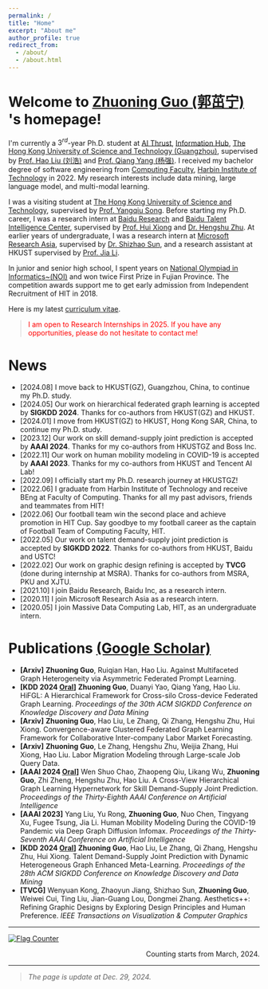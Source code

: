 ```yaml
---
permalink: /
title: "Home"
excerpt: "About me"
author_profile: true
redirect_from:
  - /about/
  - /about.html
---
```


# Welcome to [Zhuoning Guo (郭茁宁)](https://gzn00417.github.io/) 's homepage!

I'm currently a $3^{rd}$-year Ph.D. student at [AI Thrust](https://infh.hkust-gz.edu.cn/en/academics/ai), [Information Hub](https://infh.hkust-gz.edu.cn/en), [The Hong Kong University of Science and Technology (Guangzhou)](https://hkust-gz.edu.cn/), supervised by [Prof. Hao Liu (刘浩)](https://raymondhliu.github.io/) and [Prof. Qiang Yang (杨强)](https://cse.hkust.edu.hk/~qyang/). I received my bachelor degree of software engineering from [Computing Faculty](http://cs.hit.edu.cn/), [Harbin Institute of Technology](http://www.hit.edu.cn/) in 2022. My research interests include data mining, large language model, and multi-modal learning.

I was a visiting student at [The Hong Kong University of Science and Technology](https://hkust.edu.hk/), supervised by [Prof. Yangqiu Song](https://cse.hkust.edu.hk/~yqsong/). Before starting my Ph.D. career, I was a research intern at [Baidu Research](http://research.baidu.com/) and [Baidu Talent Intelligence Center](https://ai.baidu.com/solution/recruitment), supervised by [Prof. Hui Xiong](http://datamining.rutgers.edu/) and [Dr. Hengshu Zhu](https://www.zhuhengshu.com/). At earlier years of undergraduate, I was a research intern at [Microsoft Research Asia](https://www.msra.cn/), supervised by [Dr. Shizhao Sun](https://scholar.google.com/citations?user=6tdI2m0AAAAJ&hl=zh-CN&oi=ao), and a research assistant at HKUST supervised by [Prof. Jia Li](https://sites.google.com/view/lijia).

In junior and senior high school, I spent years on [National Olympiad in Informatics~(NOI)](https://www.noi.cn/) and won twice First Prize in Fujian Province. The competition awards support me to get early admission from Independent Recruitment of HIT in 2018.

Here is my latest [curriculum vitae](https://gzn00417.github.io/cv/).

> <span style="color: red;">I am open to Research Internships in 2025. If you have any opportunities, please do not hesitate to contact me!</span>

# News

- \[2024.08\] I move back to HKUST(GZ), Guangzhou, China, to continue my Ph.D. study.
- \[2024.05\] Our work on hierarchical federated graph learning is accepted by **SIGKDD 2024**. Thanks for co-authors from HKUST(GZ) and HKUST.
- \[2024.01\] I move from HKUST(GZ) to HKUST, Hong Kong SAR, China, to continue my Ph.D. study.
- \[2023.12\] Our work on skill demand-supply joint prediction is accepted by **AAAI 2024**. Thanks for my co-authors from HKUSTGZ and Boss Inc.
- \[2022.11\] Our work on human mobility modeling in COVID-19 is accepted by **AAAI 2023**. Thanks for my co-authors from HKUST and Tencent AI Lab!
- \[2022.09\] I officially start my Ph.D. research journey at HKUSTGZ!
- \[2022.06\] I graduate from Harbin Institute of Technology and receive BEng at Faculty of Computing. Thanks for all my past advisors, friends and teammates from HIT!
- \[2022.06\] Our football team win the second place and achieve promotion in HIT Cup. Say goodbye to my football career as the captain of Football Team of Computing Faculty, HIT.
- \[2022.05\] Our work on talent demand-supply joint prediction is accepted by **SIGKDD 2022**. Thanks for co-authors from HKUST, Baidu and USTC!
- \[2022.02\] Our work on graphic design refining is accepted by **TVCG** (done during internship at MSRA). Thanks for co-authors from MSRA, PKU and XJTU.
- \[2021.10\] I join Baidu Research, Baidu Inc, as a research intern.
- \[2020.11\] I join Microsoft Research Asia as a research intern.
- \[2020.05\] I join Massive Data Computing Lab, HIT, as an undergraduate intern.

# Publications [(Google Scholar)](https://scholar.google.com/citations?user=jBd64WgAAAAJ)

- **[Arxiv]** **Zhuoning Guo**, Ruiqian Han, Hao Liu. Against Multifaceted Graph Heterogeneity via Asymmetric Federated Prompt Learning.
- **[KDD 2024 <u>Oral</u>]** **Zhuoning Guo**, Duanyi Yao, Qiang Yang, Hao Liu. HiFGL: A Hierarchical Framework for Cross-silo Cross-device Federated Graph Learning. *Proceedings of the 30th ACM SIGKDD Conference on Knowledge Discovery and Data Mining*
- **[Arxiv]** **Zhuoning Guo**, Hao Liu, Le Zhang, Qi Zhang, Hengshu Zhu, Hui Xiong. Convergence-aware Clustered Federated Graph Learning Framework for Collaborative Inter-company Labor Market Forecasting.
- **[Arxiv]** **Zhuoning Guo**, Le Zhang, Hengshu Zhu, Weijia Zhang, Hui Xiong, Hao Liu. Labor Migration Modeling through Large-scale Job Query Data.
- **[AAAI 2024 <u>Oral</u>]** Wen Shuo Chao, Zhaopeng Qiu, Likang Wu, **Zhuoning Guo**, Zhi Zheng, Hengshu Zhu, Hao Liu. A Cross-View Hierarchical Graph Learning Hypernetwork for Skill Demand-Supply Joint Prediction. *Proceedings of the Thirty-Eighth AAAI Conference on Artificial Intelligence*
- **[AAAI 2023]** Yang Liu, Yu Rong, **Zhuoning Guo**, Nuo Chen, Tingyang Xu, Fugee Tsung, Jia Li. Human Mobility Modeling During the COVID-19 Pandemic via Deep Graph Diffusion Infomax. *Proceedings of the Thirty-Seventh AAAI Conference on Artificial Intelligence*
- **[KDD 2024 <u>Oral</u>]** **Zhuoning Guo**, Hao Liu, Le Zhang, Qi Zhang, Hengshu Zhu, Hui Xiong. Talent Demand-Supply Joint Prediction with Dynamic Heterogeneous Graph Enhanced Meta-Learning. *Proceedings of the 28th ACM SIGKDD Conference on Knowledge Discovery and Data Mining*
- **[TVCG]** Wenyuan Kong, Zhaoyun Jiang, Shizhao Sun, **Zhuoning Guo**, Weiwei Cui, Ting Liu, Jian-Guang Lou, Dongmei Zhang. Aesthetics++: Refining Graphic Designs by Exploring Design Principles and Human Preference. *IEEE Transactions on Visualization & Computer Graphics*

---

<a href="https://info.flagcounter.com/PELK"><img src="https://s11.flagcounter.com/map/PELK/size_l/txt_000000/border_CCCCCC/pageviews_1/viewers_0/flags_0/" alt="Flag Counter" border="0"></a>
<div style="text-align: right;">Counting starts from March, 2024.</div>

---

> *The page is update at Dec. 29, 2024.*
